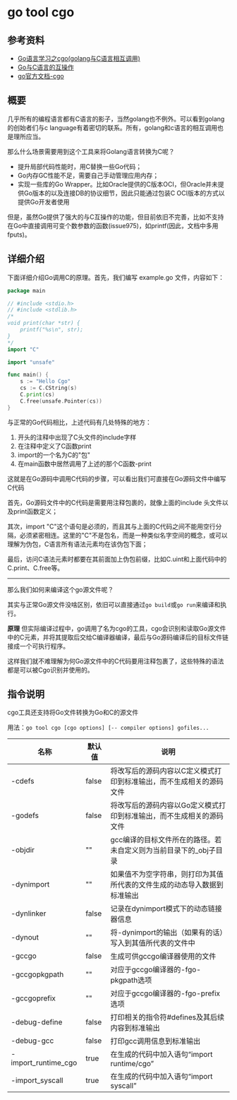 # go tool cgo

## 参考资料

- [Go语言学习之cgo(golang与C语言相互调用)](https://studygolang.com/articles/10741?fr=sidebar)
- [Go与C语言的互操作](https://tonybai.com/2012/09/26/interoperability-between-go-and-c/)
- [go官方文档-cgo](https://pkg.go.dev/cmd/cgo)

## 概要

几乎所有的编程语言都有C语言的影子，当然golang也不例外。可以看到golang的创始者们与c language有着密切的联系。所有，golang和c语言的相互调用也是理所应当。

那么什么场景需要用到这个工具来将Golang语言转换为C呢？

- 提升局部代码性能时，用C替换一些Go代码；
- Go内存GC性能不足，需要自己手动管理应用内存；
- 实现一些库的Go Wrapper。比如Oracle提供的C版本OCI，但Oracle并未提供Go版本的以及连接DB的协议细节，因此只能通过包装C OCI版本的方式以提供Go开发者使用

但是，虽然Go提供了强大的与C互操作的功能，但目前依旧不完善，比如不支持在Go中直接调用可变个数参数的函数(issue975)，如printf(因此，文档中多用fputs)。


## 详细介绍

下面详细介绍Go调用C的原理。首先，我们编写 example.go 文件，内容如下：
```go
package main

// #include <stdio.h>
// #include <stdlib.h>
/*
void print(char *str) {
    printf("%s\n", str);
}
*/
import "C"

import "unsafe"

func main() {
	s := "Hello Cgo"
	cs := C.CString(s)
	C.print(cs)
	C.free(unsafe.Pointer(cs))
}
```

与正常的Go代码相比，上述代码有几处特殊的地方：

1. 开头的注释中出现了C头文件的include字样
2. 在注释中定义了C函数print
3. import的一个名为C的"包"
4. 在main函数中居然调用了上述的那个C函数-print

这就是在Go源码中调用C代码的步骤，可以看出我们可直接在Go源码文件中编写C代码

首先，Go源码文件中的C代码是需要用注释包裹的，就像上面的include 头文件以及print函数定义；

其次，import "C"这个语句是必须的，而且其与上面的C代码之间不能用空行分隔，必须紧密相连。这里的"C"不是包名，而是一种类似名字空间的概念，或可以理解为伪包，C语言所有语法元素均在该伪包下面；

最后，访问C语法元素时都要在其前面加上伪包前缀，比如C.uint和上面代码中的C.print、C.free等。

------------------

那么我们如何来编译这个go源文件呢？

其实与正常Go源文件没啥区别，依旧可以直接通过`go build`或`go run`来编译和执行。

**原理**
但实际编译过程中，go调用了名为cgo的工具，cgo会识别和读取Go源文件中的C元素，并将其提取后交给C编译器编译，最后与Go源码编译后的目标文件链接成一个可执行程序。

这样我们就不难理解为何Go源文件中的C代码要用注释包裹了，这些特殊的语法都是可以被Cgo识别并使用的。

## 指令说明

cgo工具还支持将Go文件转换为Go和C的源文件

用法：`go tool cgo [cgo options] [-- compiler options] gofiles...`

| 名称 |	默认值 | 说明 |
| --- | --- | --- |
| -cdefs | false | 将改写后的源码内容以C定义模式打印到标准输出，而不生成相关的源码文件 |
| -godefs|false | 将改写后的源码内容以Go定义模式打印到标准输出，而不生成相关的源码文件 |
| -objdir | "" | gcc编译的目标文件所在的路径。若未自定义则为当前目录下的_obj子目录 |
| -dynimport | "" | 如果值不为空字符串，则打印为其值所代表的文件生成的动态导入数据到标准输出 |
| -dynlinker | false | 记录在dynimport模式下的动态链接器信息 |
| -dynout | "" | 将-dynimport的输出（如果有的话）写入到其值所代表的文件中 |
| -gccgo | false | 生成可供gccgo编译器使用的文件 |
| -gccgopkgpath | "" | 对应于gccgo编译器的-fgo-pkgpath选项 |
| -gccgoprefix | "" | 对应于gccgo编译器的-fgo-prefix选项 |
| -debug-define | false | 打印相关的指令符#defines及其后续内容到标准输出 |
| -debug-gcc | false | 打印gcc调用信息到标准输出 |
| -import_runtime_cgo | true | 在生成的代码中加入语句“import runtime/cgo” |
| -import_syscall | true | 在生成的代码中加入语句“import syscall” |
